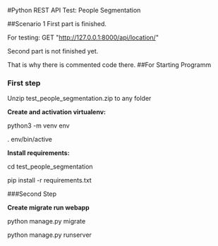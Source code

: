 #Python REST API Test: People Segmentation

##Scenario 1
First part is finished.

For testing: GET "http://127.0.0.1:8000/api/location/"

Second part is not finished yet.

That is why there is commented code there.
##For Starting Programm
### First step
Unzip test_people_segmentation.zip to any folder

**Create and activation virtualenv:**

python3 -m venv env

. env/bin/active

**Install requirements:**

cd test_people_segmentation

pip install -r requirements.txt

###Second Step

**Create migrate run webapp**

python manage.py migrate

python manage.py runserver